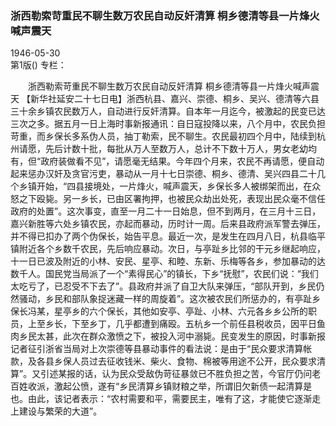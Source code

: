 ### 浙西勒索苛重民不聊生数万农民自动反奸清算  桐乡德清等县一片烽火喊声震天  

1946-05-30  
第1版()
专栏：

　　浙西勒索苛重民不聊生数万农民自动反奸清算
    桐乡德清等县一片烽火喊声震天
    【新华社延安二十七日电】浙西杭县、嘉兴、崇德、桐乡、吴兴、德清等六县三十余乡镇农民数万人，自动进行反奸清算。自本年一月迄今，被激起的民变已达三次之多。据五月一日上海时事新报通讯：自日寇投降以来，八个月中，农民负担苛重，而乡保长多系伪人员，抽丁勒索，民不聊生。农民最初四个月中，陆续到杭州请愿，先后计数十批，每批从万人至数万人，总计不下数十万人，男女老幼均有，但“政府装做看不见”，请愿毫无结果。今年四个月来，农民不再请愿，便自动起来惩办汉奸及贪官污吏，暴动从一月十七日崇德、桐乡、德清、吴兴四县二十几个乡镇开始，“四县接境处，一片烽火，喊声震天，乡保长多人被绑架而出，在众怒之下殴毙。另一乡长，已由区署拘押，也被民众劫出处死，表现出民众毫不信任政府的处置”。这次事变，直至一月二十一日始息，但不到两月，在三月十三日，嘉兴新胜等六处乡镇农民，亦起而暴动，历时计一周。后来县政府派军警去弹压，并不得已扣办了两个伪保长，始告平息。最近一次，是发生在四月八日，杭县临平镇附近各个乡数千农民，先后响应暴动。次日，与亭趾乡比邻的干元乡继起响应，十一日已波及附近的小林、安民、星亭、和睦、东新、乐梅等各乡，参加暴动的达数千人。国民党当局派了一个“素得民心”的镇长，下乡“抚慰”，农民们说：“我们太吃亏了，已忍受不下去了”。县政府并派了自卫大队来弹压，“部队开到，乡民仍然骚动，乡民和部队象捉迷藏一样的周旋着”。这次被农民们所惩办的，有亭趾乡保长冯某，星亭乡的六个保长，其他如安亭、亭趾、小林、六元各乡乡公所的职员，上至乡长，下至乡丁，几乎都遭到痛殴。五杭乡一个前任县税收员，因平日鱼肉乡民太甚，此次在群众激愤之下，被投入河中溺毙。民变发生的原因，时事新报记者征引浙省当局对上次崇德等县暴动事件的看法说：是由于“民众要求清算帐款，及各县乡保人员过去征收钱米、柴火、食物、棉被等用途不公开，民众要求清算”。又引述某报的话，认为民众受敌伪苛征暴敛已不胜负担之苦，今官厅仍问老百姓收派，激起公愤，遂有“乡民清算乡镇财粮之举，所谓旧欠新债一起清算是也。由此，该记者表示：“农村需要和平，需要民主，唯有了这，才能使它逐渐走上建设与繁荣的大道”。  

